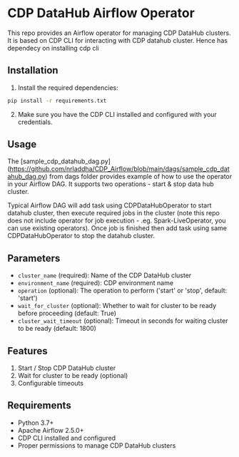 # CDP DataHub Airflow Operator

This repo provides an Airflow operator for managing CDP DataHub clusters. It is based on CDP CLI for interacting with CDP datahub cluster.
Hence has dependecy on installing cdp cli

## Installation

1. Install the required dependencies:
```bash
pip install -r requirements.txt
```

2. Make sure you have the CDP CLI installed and configured with your credentials.

## Usage

The [sample_cdp_datahub_dag.py] (https://github.com/nrladdha/CDP_Airflow/blob/main/dags/sample_cdp_datahub_dag.py) from dags folder provides example of how to use the operator in your Airflow DAG. It supports two operations - start & stop data hub cluster.

Typical Airflow DAG will add task using CDPDataHubOperator to start datahub cluster, then execute required jobs in the cluster (note this repo does not include operator for job execution - .eg. Spark-LiveOperator, you can use existing operators). Once job is finished then add task using same CDPDataHubOperator to stop the datahub cluster.



## Parameters

- `cluster_name` (required): Name of the CDP DataHub cluster
- `environment_name` (required): CDP environment name
- `operation` (optional): The operation to perform ('start' or 'stop', default: 'start')
- `wait_for_cluster` (optional): Whether to wait for cluster to be ready before proceeding (default: True)
- `cluster_wait_timeout` (optional): Timeout in seconds for waiting cluster to be ready (default: 1800)

## Features

1. Start / Stop CDP DataHub cluster
2. Wait for cluster to be ready (optional)
3. Configurable timeouts

## Requirements

- Python 3.7+
- Apache Airflow 2.5.0+
- CDP CLI installed and configured
- Proper permissions to manage CDP DataHub clusters 